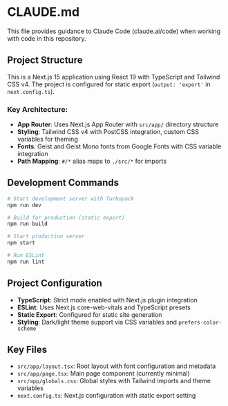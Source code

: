 # CLAUDE.md

This file provides guidance to Claude Code (claude.ai/code) when working with code in this repository.

## Project Structure

This is a Next.js 15 application using React 19 with TypeScript and Tailwind CSS v4. The project is configured for static export (`output: 'export'` in `next.config.ts`).

### Key Architecture:

- **App Router**: Uses Next.js App Router with `src/app/` directory structure
- **Styling**: Tailwind CSS v4 with PostCSS integration, custom CSS variables for theming
- **Fonts**: Geist and Geist Mono fonts from Google Fonts with CSS variable integration
- **Path Mapping**: `#/*` alias maps to `./src/*` for imports

## Development Commands

```bash
# Start development server with Turbopack
npm run dev

# Build for production (static export)
npm run build

# Start production server
npm start

# Run ESLint
npm run lint
```

## Project Configuration

- **TypeScript**: Strict mode enabled with Next.js plugin integration
- **ESLint**: Uses Next.js core-web-vitals and TypeScript presets
- **Static Export**: Configured for static site generation
- **Styling**: Dark/light theme support via CSS variables and `prefers-color-scheme`

## Key Files

- `src/app/layout.tsx`: Root layout with font configuration and metadata
- `src/app/page.tsx`: Main page component (currently minimal)
- `src/app/globals.css`: Global styles with Tailwind imports and theme variables
- `next.config.ts`: Next.js configuration with static export setting

